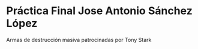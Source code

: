 # Práctica Final Jose Antonio Sánchez López

Armas de destrucción masiva patrocinadas por Tony Stark